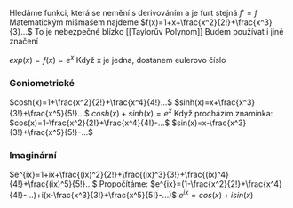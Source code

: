 Hledáme funkci, která se nemění s derivováním a je furt stejná
$f'=f$
Matematickým mišmašem najdeme 
$f(x)=1+x+\frac{x^2}{2!}+\frac{x^3}{3}...$
To je nebezpečné blízko [[Taylorův Polynom]]
Budem používat i jiné značení

$exp(x)=f(x)=e^x$
Když x je jedna, dostanem eulerovo číslo

### Goniometrické 
$cosh(x)=1+\frac{x^2}{2!}+\frac{x^4}{4!}...$
$sinh(x)=x+\frac{x^3}{3!}+\frac{x^5}{5!}...$
$cosh(x)+sinh(x)=e^x$
Když procházím znamínka:
$cos(x)=1-\frac{x^2}{2!}+\frac{x^4}{4!}-...$
$sin(x)=x-\frac{x^3}{3!}+\frac{x^5}{5!}-...$

### Imaginární
$e^{ix}=1+ix+\frac{(ix)^2}{2!}+\frac{(ix)^3}{3!}+\frac{(ix)^4}{4!}+\frac{(ix)^5}{5!}...$
Propočítáme:
$e^{ix}=(1-\frac{x^2}{2!}+\frac{x^4}{4!}-...)+i(x-\frac{x^3}{3!}+\frac{x^5}{5!}-...)$
$e^{ix}=cos(x)+isin(x)$
